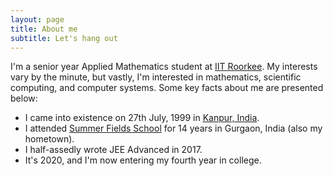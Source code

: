 ```yaml
---
layout: page
title: About me
subtitle: Let's hang out
---
```


I'm a senior year Applied Mathematics student at [IIT Roorkee](https://iitr.ac.in). My interests vary by the minute, but vastly, I'm interested in mathematics, scientific computing, and computer systems. Some key facts about me are presented below:

* I came into existence on 27th July, 1999 in [Kanpur, India](https://en.wikipedia.org/wiki/Kanpur).
* I attended [Summer Fields School](https://sfsdlf.com/) for 14 years in Gurgaon, India (also my hometown).
* I half-assedly wrote JEE Advanced in 2017.
* It's 2020, and I'm now entering my fourth year in college.